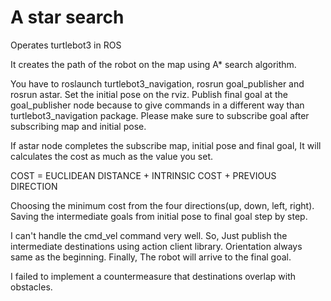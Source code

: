 # A star search
Operates turtlebot3 in ROS

It creates the path of the robot on the map using A* search algorithm.

You have to roslaunch turtlebot3_navigation, rosrun goal_publisher and rosrun astar.
Set the initial pose on the rviz.
Publish final goal at the goal_publisher node because to give commands in a different way than turtlebot3_navigation package.
Please make sure to subscribe goal after subscribing map and initial pose.

If astar node completes the subscribe map, initial pose and final goal,
It will calculates the cost as much as the value you set.

COST = EUCLIDEAN DISTANCE + INTRINSIC COST + PREVIOUS DIRECTION

Choosing the minimum cost from the four directions(up, down, left, right).
Saving the intermediate goals from initial pose to final goal step by step.

I can't handle the cmd_vel command very well.
So, Just publish the intermediate destinations using action client library.
Orientation always same as the beginning.
Finally, The robot will arrive to the final goal.

I failed to implement a countermeasure that destinations overlap with obstacles.
